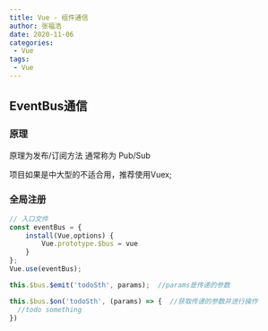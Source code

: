 ```yaml
---
title: Vue - 组件通信
author: 张福浩
date: 2020-11-06
categories:
 - Vue
tags:
 - Vue
---
```


## EventBus通信

### 原理

原理为发布/订阅方法 通常称为 Pub/Sub

项目如果是中大型的不适合用，推荐使用Vuex;

### 全局注册

```js
// 入口文件
const eventBus = {
    install(Vue,options) {
        Vue.prototype.$bus = vue
    }
};
Vue.use(eventBus);
```

```js
this.$bus.$emit('todoSth', params);  //params是传递的参数
```

```js
this.$bus.$on('todoSth', (params) => {  //获取传递的参数并进行操作
  //todo something
})
```

